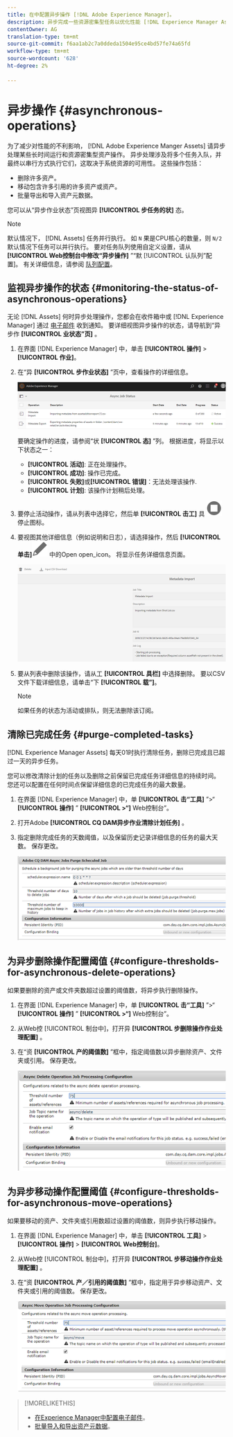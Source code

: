 ```yaml
---
title: 在中配置异步操作 [!DNL Adobe Experience Manager]。
description: 异步完成一些资源密集型任务以优化性能 [!DNL Experience Manager Assets]。
contentOwner: AG
translation-type: tm+mt
source-git-commit: f6aa1ab2c7a0ddeda1504e95ce4bd57fe74a65fd
workflow-type: tm+mt
source-wordcount: '628'
ht-degree: 2%

---
```



# 异步操作 {#asynchronous-operations}

为了减少对性能的不利影响， [!DNL Adobe Experience Manger Assets] 请异步处理某些长时间运行和资源密集型资产操作。 异步处理涉及将多个任务入队，并最终以串行方式执行它们，这取决于系统资源的可用性。 这些操作包括：

* 删除许多资产。
* 移动包含许多引用的许多资产或资产。
* 批量导出和导入资产元数据。

您可以从“异步作业状态”页视图异 **[!UICONTROL 步任务的状]** 态。

>[!NOTE]
>
>默认情况下， [!DNL Assets] 任务并行执行。 如 `N` 果是CPU核心的数量，则 `N/2` 默认情况下任务可以并行执行。 要对任务队列使用自定义设置，请从 **[!UICONTROL Web控制台中修改“异步操作]** ”“默 [!UICONTROL 认队列”配置]。 有关详细信息，请参阅 [队列配置](https://sling.apache.org/documentation/bundles/apache-sling-eventing-and-job-handling.html#queue-configurations)。

## 监视异步操作的状态 {#monitoring-the-status-of-asynchronous-operations}

无论 [!DNL Assets] 何时异步处理操作，您都会在收件箱中或 [!DNL Experience Manager] 通过 [电子邮件](/help/sites-authoring/inbox.md) 收到通知。 要详细视图异步操作的状态，请导航到“异步作 **[!UICONTROL 业状态”页]** 。

1. 在界面 [!DNL Experience Manager] 中，单击 **[!UICONTROL 操作]** > **[!UICONTROL 作业]**。

1. 在“异 **[!UICONTROL 步作业状态]** ”页中，查看操作的详细信息。

   ![异步操作的状态和详细信息](assets/job_status.png)

   要确定操作的进度，请参阅“状 **[!UICONTROL 态]** ”列。 根据进度，将显示以下状态之一：

   * **[!UICONTROL 活动]**: 正在处理操作。
   * **[!UICONTROL 成功]**: 操作已完成。
   * **[!UICONTROL 失败]**&#x200B;或&#x200B;**[!UICONTROL 错误]**：无法处理该操作.
   * **[!UICONTROL 计划]**: 该操作计划稍后处理。

1. 要停止活动操作，请从列表中选择它，然后单 **[!UICONTROL 击工]** 具 ![栏中的](assets/do-not-localize/stop_icon.svg) 停止图标。

1. 要视图其他详细信息（例如说明和日志），请选择操作，然后 **[!UICONTROL 单击]**![工具栏](assets/do-not-localize/edit_icon.svg) 中的Open open_icon。 将显示任务详细信息页面。

   ![元数据导入任务的详细信息](assets/job_details.png)

1. 要从列表中删除该操作，请从工 **[!UICONTROL 具栏]** 中选择删除。 要以CSV文件下载详细信息，请单击“下 **[!UICONTROL 载”]**。

   >[!NOTE]
   >
   >如果任务的状态为活动或排队，则无法删除该订阅。

## 清除已完成任务 {#purge-completed-tasks}

[!DNL Experience Manager Assets] 每天01时执行清除任务，删除已完成且已超过一天的异步任务。

<!-- TBD: Find out from the engineering team and mention the time zone of this 1:00 am task.
-->

您可以修改清除计划的任务以及删除之前保留已完成任务详细信息的持续时间。 您还可以配置在任何时间点保留详细信息的已完成任务的最大数量。

1. 在界面 [!DNL Experience Manager] 中，单 **[!UICONTROL 击“工具]** ”>“ **[!UICONTROL 操作]** ” **[!UICONTROL >“]** Web控制台”。
1. 打开Adobe **[!UICONTROL CQ DAM异步作业清除计划任务]** 。
1. 指定删除完成任务的天数阈值，以及保留历史记录详细信息的任务的最大天数。 保存更改。

   ![配置以计划异步任务的清除](assets/purge_job.png)

## 为异步删除操作配置阈值 {#configure-thresholds-for-asynchronous-delete-operations}

如果要删除的资产或文件夹数超过设置的阈值数，将异步执行删除操作。

1. 在界面 [!DNL Experience Manager] 中，单 **[!UICONTROL 击“工具]** ”>“ **[!UICONTROL 操作]** ” **[!UICONTROL >“]** Web控制台”。
1. 从Web控 [!UICONTROL 制台中]，打开异 **[!UICONTROL 步删除操作作业处理配置]** 。
1. 在“资 **[!UICONTROL 产的阈值数]** ”框中，指定阈值数以异步删除资产、文件夹或引用。 保存更改。

   ![设置任务删除资产的阈值限制](assets/delete_threshold.png)

## 为异步移动操作配置阈值 {#configure-thresholds-for-asynchronous-move-operations}

如果要移动的资产、文件夹或引用数超过设置的阈值数，则异步执行移动操作。

1. 在界面 [!DNL Experience Manager] 中，单击 **[!UICONTROL 工具]** > **[!UICONTROL 操作]** > **[!UICONTROL Web控制台]**。
1. 从Web控 [!UICONTROL 制台中]，打开异 **[!UICONTROL 步移动操作作业处理配置]** 。
1. 在“资 **[!UICONTROL 产／引用的阈值数]** ”框中，指定用于异步移动资产、文件夹或引用的阈值数。 保存更改。

   ![设置任务移动资产的阈值限制](assets/move_threshold.png)

>[!MORELIKETHIS]
>
>* [在Experience Manager中配置电子邮件](/help/sites-administering/notification.md)。
>* [批量导入和导出资产元数据](/help/assets/metadata-import-export.md)。

